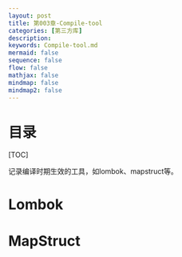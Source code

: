 ```yaml
---
layout: post
title: 第003章-Compile-tool
categories: [第三方库]
description: 
keywords: Compile-tool.md
mermaid: false
sequence: false
flow: false
mathjax: false
mindmap: false
mindmap2: false
---
```

# 目录

[TOC]



记录编译时期生效的工具，如lombok、mapstruct等。



# Lombok



# MapStruct